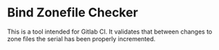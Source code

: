 Bind Zonefile Checker
=====================

This is a tool intended for Gitlab CI.
It validates that between changes to zone files the serial has been properly incremented.
